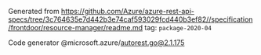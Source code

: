 Generated from https://github.com/Azure/azure-rest-api-specs/tree/3c764635e7d442b3e74caf593029fcd440b3ef82//specification/frontdoor/resource-manager/readme.md tag: `package-2020-04`

Code generator @microsoft.azure/autorest.go@2.1.175


